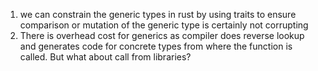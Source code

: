 1. we can constrain the generic types in rust by using traits to ensure comparison or mutation of the generic type is certainly not corrupting
2. There is overhead cost for generics as compiler does reverse lookup and generates code for concrete types from where the function is called. But what about call from libraries?